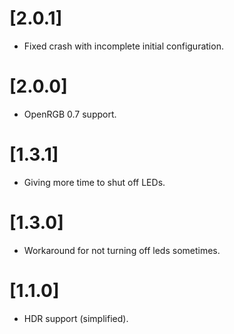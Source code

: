 # [2.0.1]

* Fixed crash with incomplete initial configuration.

# [2.0.0]

* OpenRGB 0.7 support.

# [1.3.1]

* Giving more time to shut off LEDs.

# [1.3.0]

* Workaround for not turning off leds sometimes.

# [1.1.0]

* HDR support (simplified).
